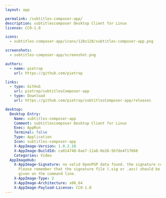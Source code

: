 ```yaml
---
layout: app

permalink: /subtitles-composer-app/
description: subtitlescomposer Desktop Client for Linux
license: CC0-1.0

icons:
  - subtitles-composer-app/icons/128x128/subtitles-composer-app.png

screenshots:
  - subtitles-composer-app/screenshot.png

authors:
  - name: pietrop
    url: https://github.com/pietrop

links:
  - type: GitHub
    url: pietrop/subtitlesComposer-app
  - type: Download
    url: https://github.com/pietrop/subtitlesComposer-app/releases

desktop:
  Desktop Entry:
    Name: subtitles-composer-app
    Comment: subtitlescomposer Desktop Client for Linux
    Exec: AppRun
    Terminal: false
    Type: Application
    Icon: subtitles-composer-app
    X-AppImage-Version: 1.0.2.10
    X-AppImage-BuildId: ca014740-8ae7-11a8-0e26-5b7de4f17668
    Categories: Video
  AppImageHub:
    X-AppImage-Signature: no valid OpenPGP data found. the signature could not be verified.
      Please remember that the signature file (.sig or .asc) should be the first file
      given on the command line.
    X-AppImage-Type: 2
    X-AppImage-Architecture: x86_64
    X-AppImage-Payload-License: CC0-1.0
---
```

